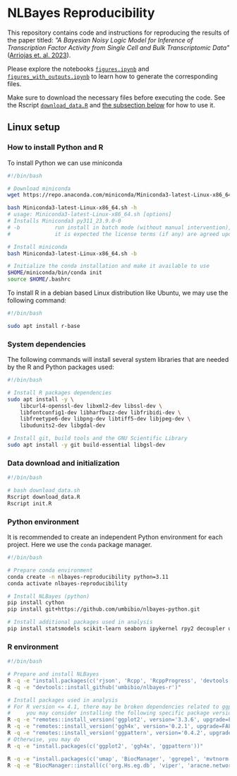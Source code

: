 # NLBayes Reproducibility
This repository contains code and instructions for reproducing the results
of the paper titled: *"A Bayesian Noisy Logic Model for Inference of Transcription
Factor Activity from Single Cell and Bulk Transcriptomic Data"*
([Arriojas et. al. 2023](https://doi.org/10.1101/2023.05.03.539308)).

Please explore the notebooks [`figures.ipynb`](figures.ipynb)
and [`figures_with_outputs.ipynb`](figures_with_outputs.ipynb) to learn how to 
generate the corresponding files.

Make sure to download the necessary files before executing the code. See the
Rscript [`download_data.R`](download_data.R) and
[the subsection below](tree/main#data-download-and-initialization)
for how to use it.


## Linux setup

### How to install Python and R

To install Python we can use miniconda
```bash
#!/bin/bash

# Download miniconda
wget https://repo.anaconda.com/miniconda/Miniconda3-latest-Linux-x86_64.sh

bash Miniconda3-latest-Linux-x86_64.sh -h
# usage: Miniconda3-latest-Linux-x86_64.sh [options]
# Installs Miniconda3 py311_23.9.0-0
# -b           run install in batch mode (without manual intervention),
#              it is expected the license terms (if any) are agreed upon

# Install miniconda
bash Miniconda3-latest-Linux-x86_64.sh -b

# Initialize the conda installation and make it available to use
$HOME/miniconda/bin/conda init
source $HOME/.bashrc
```

To install R in a debian based Linux distribution like Ubuntu, we may use the following command:
```bash
#!/bin/bash

sudo apt install r-base
```
### System dependencies
The following commands will install several system libraries that are needed by the R and Python packages used:
```bash
#!/bin/bash

# Install R packages dependencies
sudo apt install -y \
    libcurl4-openssl-dev libxml2-dev libssl-dev \
    libfontconfig1-dev libharfbuzz-dev libfribidi-dev \
    libfreetype6-dev libpng-dev libtiff5-dev libjpeg-dev \
    libudunits2-dev libgdal-dev

# Install git, build tools and the GNU Scientific Library
sudo apt install -y git build-essential libgsl-dev
```
### Data download and initialization
```bash
#!/bin/bash

# bash download_data.sh
Rscript download_data.R
Rscript init.R
```

### Python environment
It is recommended to create an independent Python environment for each project. Here we use the `conda` package manager.
```bash
#!/bin/bash

# Prepare conda environment
conda create -n nlbayes-reproducibility python=3.11
conda activate nlbayes-reproducibility

# Install NLBayes (python)
pip install cython
pip install git+https://github.com/umbibio/nlbayes-python.git

# Install additional packages used in analysis
pip install statsmodels scikit-learn seaborn ipykernel rpy2 decoupler upsetplot
```

### R environment
```bash
#!/bin/bash

# Prepare and install NLBayes
R -q -e "install.packages(c('rjson', 'Rcpp', 'RcppProgress', 'devtools'))"
R -q -e "devtools::install_github('umbibio/nlbayes-r')"

# Install packages used in analysis
# For R version <= 4.1, there may be broken dependencies related to ggpattern
#     you may consider installing the following specific package versions.
R -q -e "remotes::install_version('ggplot2', version='3.3.6', upgrade=FALSE)"
R -q -e "remotes::install_version('ggh4x', version='0.2.1', upgrade=FALSE)"
R -q -e "remotes::install_version('ggpattern', version='0.4.2', upgrade=FALSE)"
# Otherwise, you may do
R -q -e "install.packages(c('ggplot2', 'ggh4x', 'ggpattern'))"

R -q -e "install.packages(c('umap', 'BiocManager', 'ggrepel', 'mvtnorm', 'Seurat'))"
R -q -e "BiocManager::install(c('org.Hs.eg.db', 'viper', 'aracne.networks', 'GEOquery', 'glmGamPoi', 'clusterProfiler'), update=FALSE)"
```
